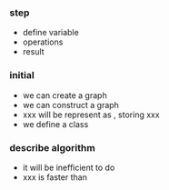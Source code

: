 ### step
* define variable
* operations
* result

### initial

* we can create a graph
* we can construct a graph
* xxx will be represent as , storing xxx 
* we define a class 

### describe algorithm
* it will be inefficient to do
* xxx is faster than 

